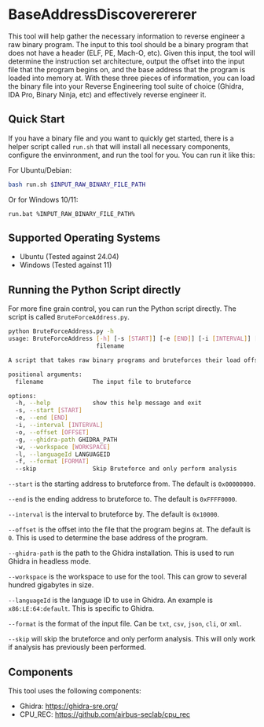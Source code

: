 # BaseAddressDiscoverererer

This tool will help gather the necessary information to reverse engineer a raw binary program. The input to this tool should be a binary program that does not have a header (ELF, PE, Mach-O, etc). Given this input, the tool will determine the instruction set architecture, output the offset into the input file that the program begins on, and the base address that the program is loaded into memory at. With these three pieces of information, you can load the binary file into your Reverse Engineering tool suite of choice (Ghidra, IDA Pro, Binary Ninja, etc) and effectively reverse engineer it.

## Quick Start

If you have a binary file and you want to quickly get started, there is a helper script called `run.sh` that will install all necessary components, configure the envinronment, and run the tool for you. You can run it like this:

For Ubuntu/Debian:

```bash
bash run.sh $INPUT_RAW_BINARY_FILE_PATH
```

Or for Windows 10/11:

```batch
run.bat %INPUT_RAW_BINARY_FILE_PATH%
```

## Supported Operating Systems

* Ubuntu (Tested against 24.04)
* Windows (Tested against 11)

## Running the Python Script directly

For more fine grain control, you can run the Python script directly. The script is called `BruteForceAddress.py`.

```bash
python BruteForceAddress.py -h
usage: BruteForceAddress [-h] [-s [START]] [-e [END]] [-i [INTERVAL]] [-o [OFFSET]] [-g GHIDRA_PATH] [-w [WORKSPACE]] [-l LANGUAGEID] [-f [FORMAT]] [--skip]
                         filename

A script that takes raw binary programs and bruteforces their load offset

positional arguments:
  filename              The input file to bruteforce

options:
  -h, --help            show this help message and exit
  -s, --start [START]
  -e, --end [END]
  -i, --interval [INTERVAL]
  -o, --offset [OFFSET]
  -g, --ghidra-path GHIDRA_PATH
  -w, --workspace [WORKSPACE]
  -l, --languageId LANGUAGEID
  -f, --format [FORMAT]
  --skip                Skip Bruteforce and only perform analysis
```

`--start` is the starting address to bruteforce from. The default is `0x00000000`.

`--end` is the ending address to bruteforce to. The default is `0xFFFF0000`.

`--interval` is the interval to bruteforce by. The default is `0x10000`.

`--offset` is the offset into the file that the program begins at. The default is `0`. This is used to determine the base address of the program.

`--ghidra-path` is the path to the Ghidra installation. This is used to run Ghidra in headless mode.

`--workspace` is the workspace to use for the tool.  This can grow to several hundred gigabytes in size.

`--languageId` is the language ID to use in Ghidra. An example is `x86:LE:64:default`. This is specific to Ghidra.

`--format` is the format of the input file. Can be `txt`, `csv`, `json`, `cli`, or `xml`. 

`--skip` will skip the bruteforce and only perform analysis. This will only work if analysis has previously been performed.

## Components

This tool uses the following components:
- Ghidra: https://ghidra-sre.org/
- CPU_REC: https://github.com/airbus-seclab/cpu_rec